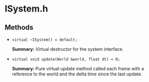 # ISystem.h

## Methods

- `virtual ~ISystem() = default;`

  **Summary:** Virtual destructor for the system interface.

- `virtual void update(World &world, float dt) = 0;`

  **Summary:** Pure virtual update method called each frame with a reference to the world and the delta time since the last update.

